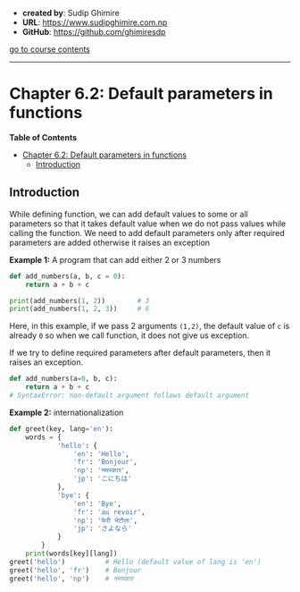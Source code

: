 - **created by**: Sudip Ghimire
- **URL**: https://www.sudipghimire.com.np
- **GitHub**: https://github.com/ghimiresdp

[go to course contents](https://github.com/ghimiresdp/python-notes/)
<hr>

# Chapter 6.2: Default parameters in functions


**Table of Contents**
- [Chapter 6.2: Default parameters in functions](#chapter-62-default-parameters-in-functions)
    - [Introduction](#introductions)


## Introduction

While defining function, we can add default values to some or all parameters so
that it takes default value when we do not pass values while calling the
function. We need to add default parameters only after required parameters are
added otherwise it raises an exception

**Example 1:** A program that can add either 2 or 3 numbers
```python
def add_numbers(a, b, c = 0):
    return a + b + c

print(add_numbers(1, 2))        # 3
print(add_numbers(1, 2, 3))     # 6
```
Here, in this example, if we pass 2 arguments `(1,2)`, the default value of `c`
is already `0` so when we call function, it does not give us exception.

If we try to define required parameters after default parameters, then it raises
an exception.

```python
def add_numbers(a=0, b, c):
    return a + b + c
# SyntaxError: non-default argument follows default argument
```


**Example 2:** internationalization

```python
def greet(key, lang='en'):
    words = {
            'hello': {
                'en': 'Hello',
                'fr': 'Bonjour',
                'np': 'नमस्कार',
                'jp': 'こにちは'
            },
            'bye': {
                'en': 'Bye',
                'fr': 'au revoir',
                'np': 'फेरी भेटौला',
                'jp': 'さよなら'
            }
        }
    print(words[key][lang])
greet('hello')          # Hello (default value of lang is 'en')
greet('hello', 'fr')    # Bonjour
greet('hello', 'np')    # नमस्कार
```
